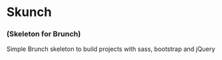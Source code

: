 # Skunch
### (Skeleton for Brunch)

Simple Brunch skeleton to build projects with sass, bootstrap and jQuery